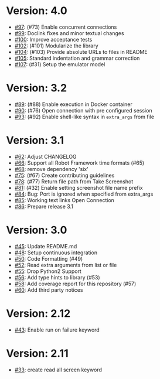# Version: 4.0

* [#97](https://github.com/Altran-PT-GDC/Robot-Framework-Mainframe-3270-Library/pull/97): (#73) Enable concurrent connections
* [#99](https://github.com/Altran-PT-GDC/Robot-Framework-Mainframe-3270-Library/pull/99): Doclink fixes and minor textual changes
* [#100](https://github.com/Altran-PT-GDC/Robot-Framework-Mainframe-3270-Library/pull/100): Improve acceptance tests
* [#102](https://github.com/Altran-PT-GDC/Robot-Framework-Mainframe-3270-Library/pull/102): (#101) Modularize the library
* [#104](https://github.com/Altran-PT-GDC/Robot-Framework-Mainframe-3270-Library/pull/104): (#103) Provide absolute URLs to files in README
* [#105](https://github.com/Altran-PT-GDC/Robot-Framework-Mainframe-3270-Library/pull/105): Standard indentation and grammar correction
* [#107](https://github.com/Altran-PT-GDC/Robot-Framework-Mainframe-3270-Library/pull/107): (#31) Setup the emulator model


# Version: 3.2

* [#89](https://github.com/Altran-PT-GDC/Robot-Framework-Mainframe-3270-Library/pull/89): (#88) Enable execution in Docker container
* [#90](https://github.com/Altran-PT-GDC/Robot-Framework-Mainframe-3270-Library/pull/90): (#76) Open connection with pre configured session 
* [#93](https://github.com/Altran-PT-GDC/Robot-Framework-Mainframe-3270-Library/pull/93): (#92) Enable shell-like syntax in `extra_args` from file


# Version: 3.1

* [#62](https://github.com/Altran-PT-GDC/Robot-Framework-Mainframe-3270-Library/pull/62): Adjust CHANGELOG
* [#66](https://github.com/Altran-PT-GDC/Robot-Framework-Mainframe-3270-Library/pull/66): Support all Robot Framework time formats (#65)
* [#68](https://github.com/Altran-PT-GDC/Robot-Framework-Mainframe-3270-Library/pull/68): remove dependency 'six'
* [#75](https://github.com/Altran-PT-GDC/Robot-Framework-Mainframe-3270-Library/pull/75): (#67) Create contributing guidelines
* [#78](https://github.com/Altran-PT-GDC/Robot-Framework-Mainframe-3270-Library/pull/78): (#77) Return file path from Take Screenshot
* [#81](https://github.com/Altran-PT-GDC/Robot-Framework-Mainframe-3270-Library/pull/81): (#32) Enable setting screenshot file name prefix
* [#84](https://github.com/Altran-PT-GDC/Robot-Framework-Mainframe-3270-Library/pull/84): Bug: Port is ignored when specified from extra_args
* [#85](https://github.com/Altran-PT-GDC/Robot-Framework-Mainframe-3270-Library/pull/85): Working text links Open Connection
* [#86](https://github.com/Altran-PT-GDC/Robot-Framework-Mainframe-3270-Library/pull/86): Prepare release 3.1


# Version: 3.0

* [#45](https://github.com/Altran-PT-GDC/Robot-Framework-Mainframe-3270-Library/pull/45): Update README.md
* [#48](https://github.com/Altran-PT-GDC/Robot-Framework-Mainframe-3270-Library/pull/48): Setup continuous integration
* [#50](https://github.com/Altran-PT-GDC/Robot-Framework-Mainframe-3270-Library/pull/50): Code Formatting (#49)
* [#52](https://github.com/Altran-PT-GDC/Robot-Framework-Mainframe-3270-Library/pull/52): Read extra arguments from list or file
* [#55](https://github.com/Altran-PT-GDC/Robot-Framework-Mainframe-3270-Library/pull/55): Drop Python2 Support
* [#56](https://github.com/Altran-PT-GDC/Robot-Framework-Mainframe-3270-Library/pull/56): Add type hints to library (#53)
* [#58](https://github.com/Altran-PT-GDC/Robot-Framework-Mainframe-3270-Library/pull/58): Add coverage report for this repository (#57)
* [#60](https://github.com/Altran-PT-GDC/Robot-Framework-Mainframe-3270-Library/pull/60): Add third party notices


# Version: 2.12

* [#43](https://github.com/Altran-PT-GDC/Robot-Framework-Mainframe-3270-Library/pull/43): Enable run on failure keyword


# Version: 2.11

* [#33](https://github.com/Altran-PT-GDC/Robot-Framework-Mainframe-3270-Library/pull/33): create read all screen keyword

